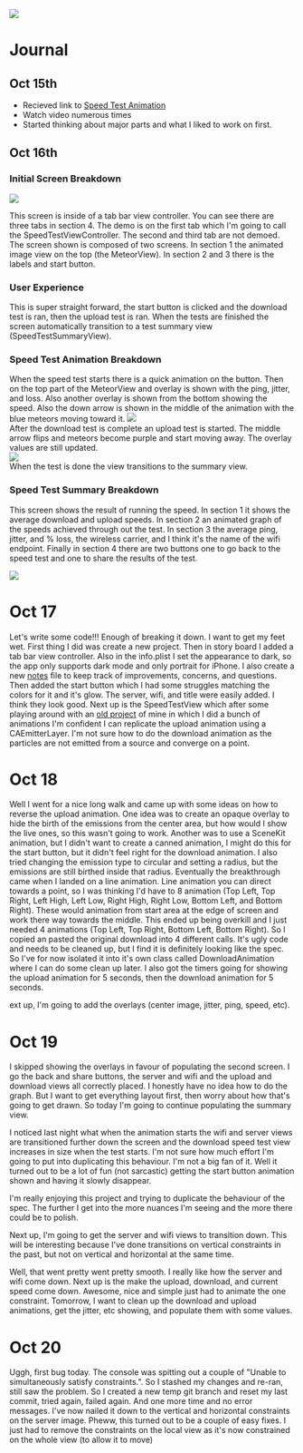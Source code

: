 ![](data:image/jpeg;base64,IyBTcGVlZHRlc3QtQW5pbWF0aW9uCldyaXRlIHRoZSBTd2lmdCBjb2RlIHRvIGxvb2sgbGlrZTogaHR0cHM6Ly93d3cudXBsYWJzLmNvbS9wb3N0cy9zcGVlZHRlc3QtYW5pbWF0aW9uCg==)

# Journal

## Oct 15th
- Recieved link to [Speed Test Animation](https://www.uplabs.com/posts/speedtest-animation)
- Watch video numerous times
- Started thinking about major parts and what I liked to work on first.

## Oct 16th

### Initial Screen Breakdown
![](./images/startLayout.png)

This screen is inside of a tab bar view controller. You can see there are three tabs in section 4. The demo is on the first tab which I'm going to call the SpeedTestViewController. The second and third tab are not demoed. The screen shown is composed of two screens. In section 1 the animated image view on the top (the MeteorView). In section 2 and 3 there is the labels and start button.

### User Experience

This is super straight forward, the start button is clicked and the download test is ran, then the upload test is ran. When the tests are finished the screen automatically transition to a test summary view (SpeedTestSummaryView).

### Speed Test Animation Breakdown

When the speed test starts there is a quick animation on the button. Then on the top part of the MeteorView and overlay is shown with the ping, jitter, and loss. Also another overlay is shown from the bottom showing the speed. Also the down arrow is shown in the middle of the animation with the blue meteors moving toward it.
![](./images/up.png)<br>
After the download test is complete an upload test is started. The middle arrow flips and meteors become purple and start moving away. The overlay values are still updated. <br>
![](./images/down.png) <br>
When the test is done the view transitions to the summary view.

### Speed Test Summary Breakdown
This screen shows the result of running the speed. In section 1 it shows the average download and upload speeds. In section 2 an animated graph of the speeds achieved through out the test. In section 3 the average ping, jitter, and % loss, the wireless carrier, and I think it's the name of the wifi endpoint. Finally in section 4 there are two buttons one to go back to the speed test and one to share the results of the test.

![](./images/summary.png) <br>

# Oct 17

Let's write some code!!! Enough of breaking it down. I want to get my feet wet. First thing I did was create a new project. Then in story board I added a tab bar view controller. Also in the info.plist I set the appearance to dark, so the app only supports dark mode and only portrait for iPhone. I also create a new [notes](notes.md) file to keep track of improvements, concerns, and questions. Then added the start button which I had some struggles matching the colors for it and it's glow. The server, wifi, and title were easily added. I think they look good. Next up is the SpeedTestView which after some playing around with an [old project](https://github.com/mike011/AnimationPreview) of mine in which I did a bunch of animations I'm confident I can replicate the upload animation using a CAEmitterLayer. I'm not sure how to do the download animation as the particles are not emitted from a source and converge on a point.

# Oct 18

Well I went for a nice long walk and came up with some ideas on how to reverse the upload animation. One idea was to create an opaque overlay to hide the birth of the emissions from the center area, but how would I show the live ones, so this wasn't going to work. Another was to use a SceneKit animation, but I didn't want to create a canned animation, I might do this for the start button, but it didn't feel right for the download animation. I also tried changing the emission type to circular and setting a radius, but the emissions are still birthed inside that radius. Eventually the breakthrough came when I landed on a line animation. Line animation you can direct towards a point, so I was thinking I'd have to 8 animation (Top Left, Top Right, Left High, Left Low, Right High, Right Low, Bottom Left, and Bottom Right). These would animation from start area at the edge of screen and work there way towards the middle. This ended up being overkill and I just needed 4 animations (Top Left, Top Right, Bottom Left, Bottom Right). So I copied an pasted the original download into 4 different calls. It's ugly code and needs to be cleaned up, but I find it is definitely looking like the spec. So I've for now isolated it into it's own class called DownloadAnimation where I can do some clean up later. I also got the timers going for showing the upload animation for 5 seconds, then the download animation for 5 seconds.

ext up, I'm going to add the overlays (center image, jitter, ping, speed, etc).

# Oct 19

I skipped showing the overlays in favour of populating the second screen. I go the back and share buttons, the server and wifi and the upload and download views all correctly placed. I honestly have no idea how to do the graph. But I want to get everything layout first, then worry about how that's going to get drawn. So today I'm going to continue populating the summary view.

I noticed last night what when the animation starts the wifi and server views are transitioned further down the screen and the download speed test view increases in size when the test starts. I'm not sure how much effort I'm going to put into duplicating this behaviour. I'm not a big fan of it. Well it turned out to be a lot of fun (not sarcastic) getting the start button animation shown and having it slowly disappear.

I'm really enjoying this project and trying to duplicate the behaviour of the spec. The further I get into the more nuances I'm seeing and the more there could be to polish.

Next up, I'm going to get the server and wifi views to transition down. This will be interesting because I've done transitions on vertical constraints in the past, but not on vertical and horizontal at the same time.

Well, that went pretty went pretty smooth. I really like how the server and wifi come down. Next up is the make the upload, download, and current speed come down. Awesome, nice and simple just had to animate the one constraint. Tomorrow, I want to clean up the download and upload animations, get the jitter, etc showing, and populate them with some values.

# Oct 20

Uggh, first bug today. The console was spitting out a couple of "Unable to simultaneously satisfy constraints.". So I stashed my changes and re-ran, still saw the problem. So I created a new temp git branch and reset my last commit, tried again, failed again. And one more time and no error messages. I've now nailed it down to the vertical and horizontal constraints on the server image. Pheww, this turned out to be a couple of easy fixes. I just had to remove the constraints on the local view as it's now constrained on the whole view (to allow it to move)
